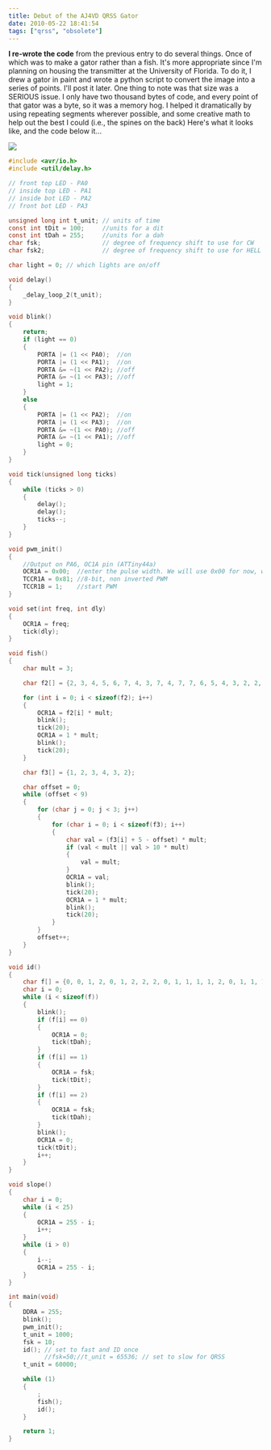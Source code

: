 ```yaml
---
title: Debut of the AJ4VD QRSS Gator
date: 2010-05-22 18:41:54
tags: ["qrss", "obsolete"]
---
```




__I re-wrote the code__ from the previous entry to do several things. Once of which was to make a gator rather than a fish. It's more appropriate since I'm planning on housing the transmitter at the University of Florida. To do it, I drew a gator in paint and wrote a python script to convert the image into a series of points. I'll post it later. One thing to note was that size was a SERIOUS issue. I only have two thousand bytes of code, and every point of that gator was a byte, so it was a memory hog. I helped it dramatically by using repeating segments wherever possible, and some creative math to help out the best I could (i.e., the spines on the back) Here's what it looks like, and the code below it...

<div class="text-center img-border">

![](https://swharden.com/static/2010/05/22/aj4vd_gator.png)

</div>

```c
#include <avr/io.h>
#include <util/delay.h>

// front top LED - PA0
// inside top LED - PA1
// inside bot LED - PA2
// front bot LED - PA3

unsigned long int t_unit; // units of time
const int tDit = 100;     //units for a dit
const int tDah = 255;     //units for a dah
char fsk;                 // degree of frequency shift to use for CW
char fsk2;                // degree of frequency shift to use for HELL

char light = 0; // which lights are on/off

void delay()
{
    _delay_loop_2(t_unit);
}

void blink()
{
    return;
    if (light == 0)
    {
        PORTA |= (1 << PA0);  //on
        PORTA |= (1 << PA1);  //on
        PORTA &= ~(1 << PA2); //off
        PORTA &= ~(1 << PA3); //off
        light = 1;
    }
    else
    {
        PORTA |= (1 << PA2);  //on
        PORTA |= (1 << PA3);  //on
        PORTA &= ~(1 << PA0); //off
        PORTA &= ~(1 << PA1); //off
        light = 0;
    }
}

void tick(unsigned long ticks)
{
    while (ticks > 0)
    {
        delay();
        delay();
        ticks--;
    }
}

void pwm_init()
{
    //Output on PA6, OC1A pin (ATTiny44a)
    OCR1A = 0x00;  //enter the pulse width. We will use 0x00 for now, which is 0 power.
    TCCR1A = 0x81; //8-bit, non inverted PWM
    TCCR1B = 1;    //start PWM
}

void set(int freq, int dly)
{
    OCR1A = freq;
    tick(dly);
}

void fish()
{
    char mult = 3;

    char f2[] = {2, 3, 4, 5, 6, 7, 4, 3, 7, 4, 7, 7, 6, 5, 4, 3, 2, 2, 2, 3, 3, 3, 2, 2, 2, 3, 3, 3, 2, 2, 2, 3, 4, 5, 6, 7, 8, 4, 9, 5, 9, 6, 9, 6, 9, 6, 9, 8, 8, 7, 7, 6, 5, 4, 3, 3, 3, 4, 5, 5};

    for (int i = 0; i < sizeof(f2); i++)
    {
        OCR1A = f2[i] * mult;
        blink();
        tick(20);
        OCR1A = 1 * mult;
        blink();
        tick(20);
    }

    char f3[] = {1, 2, 3, 4, 3, 2};

    char offset = 0;
    while (offset < 9)
    {
        for (char j = 0; j < 3; j++)
        {
            for (char i = 0; i < sizeof(f3); i++)
            {
                char val = (f3[i] + 5 - offset) * mult;
                if (val < mult || val > 10 * mult)
                {
                    val = mult;
                }
                OCR1A = val;
                blink();
                tick(20);
                OCR1A = 1 * mult;
                blink();
                tick(20);
            }
        }
        offset++;
    }
}

void id()
{
    char f[] = {0, 0, 1, 2, 0, 1, 2, 2, 2, 0, 1, 1, 1, 1, 2, 0, 1, 1, 1, 2, 0, 2, 1, 1, 0, 0};
    char i = 0;
    while (i < sizeof(f))
    {
        blink();
        if (f[i] == 0)
        {
            OCR1A = 0;
            tick(tDah);
        }
        if (f[i] == 1)
        {
            OCR1A = fsk;
            tick(tDit);
        }
        if (f[i] == 2)
        {
            OCR1A = fsk;
            tick(tDah);
        }
        blink();
        OCR1A = 0;
        tick(tDit);
        i++;
    }
}

void slope()
{
    char i = 0;
    while (i < 25)
    {
        OCR1A = 255 - i;
        i++;
    }
    while (i > 0)
    {
        i--;
        OCR1A = 255 - i;
    }
}

int main(void)
{
    DDRA = 255;
    blink();
    pwm_init();
    t_unit = 1000;
    fsk = 10;
    id(); // set to fast and ID once
          //fsk=50;//t_unit = 65536; // set to slow for QRSS
    t_unit = 60000;

    while (1)
    {
        ;
        fish();
        id();
    }

    return 1;
}
```

